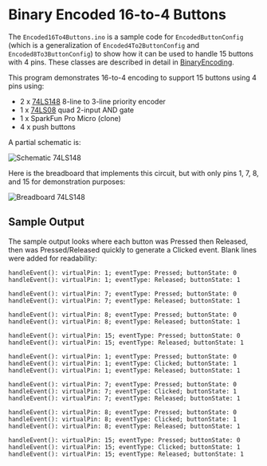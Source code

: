 # Binary Encoded 16-to-4 Buttons

The `Encoded16To4Buttons.ino` is a sample code for `EncodedButtonConfig`
(which is a generalization of `Encoded4To2ButtonConfig` and
`Encoded8To3ButtonConfig`) to show how it can be used to handle
15 buttons with 4 pins. These classes are described in detail in
[BinaryEncoding](../../docs/binary_encoding/README.md).

This program demonstrates 16-to-4 encoding to support 15 buttons using 4 pins
using:

* 2 x [74LS148](https://www.ti.com/product/SN74LS148) 8-line to 3-line
  priority encoder
* 1 x [74LS08](https://www.ti.com/lit/ds/symlink/sn54ls08.pdf) quad 2-input AND
  gate
* 1 x SparkFun Pro Micro (clone)
* 4 x push buttons

A partial schematic is:

![Schematic 74LS148](../../docs/binary_encoding/encoded_16to4_74ls148.png)

Here is the breadboard that implements this circuit, but with only pins 1, 7, 8,
and 15 for demonstration purposes:

![Breadboard 74LS148](breadboard_16to4_74ls148_small.jpg)

## Sample Output

The sample output looks where each button was Pressed then Released, then was
Pressed/Released quickly to generate a Clicked event. Blank lines were added for
readability:

```
handleEvent(): virtualPin: 1; eventType: Pressed; buttonState: 0
handleEvent(): virtualPin: 1; eventType: Released; buttonState: 1

handleEvent(): virtualPin: 7; eventType: Pressed; buttonState: 0
handleEvent(): virtualPin: 7; eventType: Released; buttonState: 1

handleEvent(): virtualPin: 8; eventType: Pressed; buttonState: 0
handleEvent(): virtualPin: 8; eventType: Released; buttonState: 1

handleEvent(): virtualPin: 15; eventType: Pressed; buttonState: 0
handleEvent(): virtualPin: 15; eventType: Released; buttonState: 1

handleEvent(): virtualPin: 1; eventType: Pressed; buttonState: 0
handleEvent(): virtualPin: 1; eventType: Clicked; buttonState: 1
handleEvent(): virtualPin: 1; eventType: Released; buttonState: 1

handleEvent(): virtualPin: 7; eventType: Pressed; buttonState: 0
handleEvent(): virtualPin: 7; eventType: Clicked; buttonState: 1
handleEvent(): virtualPin: 7; eventType: Released; buttonState: 1

handleEvent(): virtualPin: 8; eventType: Pressed; buttonState: 0
handleEvent(): virtualPin: 8; eventType: Clicked; buttonState: 1
handleEvent(): virtualPin: 8; eventType: Released; buttonState: 1

handleEvent(): virtualPin: 15; eventType: Pressed; buttonState: 0
handleEvent(): virtualPin: 15; eventType: Clicked; buttonState: 1
handleEvent(): virtualPin: 15; eventType: Released; buttonState: 1
```
